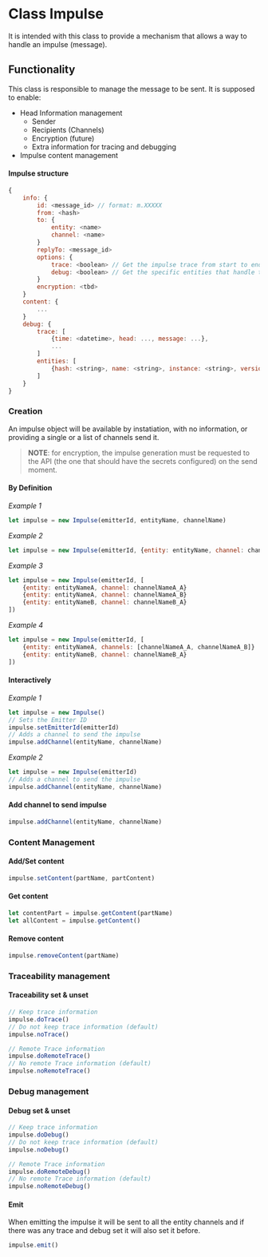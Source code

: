 # Class Impulse
It is intended with this class to provide a mechanism that allows a way to handle an impulse (message).  

## Functionality
This class is responsible to manage the message to be sent.
It is supposed to enable:
- Head Information management
    - Sender
    - Recipients (Channels)
    - Encryption (future)
    - Extra information for tracing and debugging
- Impulse content management

#### Impulse structure

```js
{
    info: {
        id: <message_id> // format: m.XXXXX
        from: <hash>
        to: {
            entity: <name>
            channel: <name>
        }
        replyTo: <message_id>
        options: {
            trace: <boolean> // Get the impulse trace from start to end
            debug: <boolean> // Get the specific entities that handle the impulse (name, instance, version, ip...)
        }
        encryption: <tbd>
    }
    content: {
        ...
    }
    debug: {
        trace: [
            {time: <datetime>, head: ..., message: ...},
            ...
        ]
        entities: [
            {hash: <string>, name: <string>, instance: <string>, version: <string>, ip: <string>...}
        ]
    }
}
```

### Creation
An impulse object will be available by instatiation, with no information, or providing a single or a list of channels send it.
> **NOTE**: for encryption, the impulse generation must be requested to the API (the one that should have the secrets configured) on the send moment.

#### By Definition
*Example 1*
```js
let impulse = new Impulse(emitterId, entityName, channelName)
```
*Example 2*
```js
let impulse = new Impulse(emitterId, {entity: entityName, channel: channelName})
```
*Example 3*
```js
let impulse = new Impulse(emitterId, [
    {entity: entityNameA, channel: channelNameA_A}
    {entity: entityNameA, channel: channelNameA_B}
    {entity: entityNameB, channel: channelNameB_A}
])
```
*Example 4*
```js
let impulse = new Impulse(emitterId, [
    {entity: entityNameA, channels: [channelNameA_A, channelNameA_B]}
    {entity: entityNameB, channel: channelNameB_A}
])
```

#### Interactively

*Example 1*
```js
let impulse = new Impulse()
// Sets the Emitter ID
impulse.setEmitterId(emitterId)
// Adds a channel to send the impulse
impulse.addChannel(entityName, channelName)
```
*Example 2*
```js
let impulse = new Impulse(emitterId)
// Adds a channel to send the impulse
impulse.addChannel(entityName, channelName)
```

#### Add channel to send impulse
```js
impulse.addChannel(entityName, channelName)
```

### Content Management

#### Add/Set content
```js
impulse.setContent(partName, partContent)
```

#### Get content
```js
let contentPart = impulse.getContent(partName)
let allContent = impulse.getContent()
```

#### Remove content
```js
impulse.removeContent(partName)
```

### Traceability management

#### Traceability set & unset
```js
// Keep trace information
impulse.doTrace()
// Do not keep trace information (default)
impulse.noTrace()

// Remote Trace information
impulse.doRemoteTrace()
// No remote Trace information (default)
impulse.noRemoteTrace()
```

### Debug management

#### Debug set & unset
```js
// Keep trace information
impulse.doDebug()
// Do not keep trace information (default)
impulse.noDebug()

// Remote Trace information
impulse.doRemoteDebug()
// No remote Trace information (default)
impulse.noRemoteDebug()
```

#### Emit
When emitting the impulse it will be sent to all the entity channels and if there was any trace and debug set it will also set it before.

```js
impulse.emit()
```